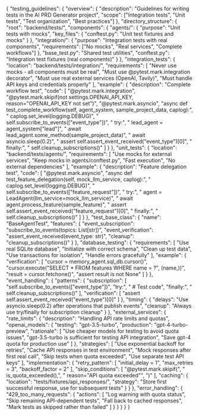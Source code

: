 {
    "testing_guidelines": {
        "overview": {
            "description": "Guidelines for writing tests in the AI PRD Generator project",
            "scope": ["Integration tests", "Unit tests", "Test organization", "Best practices"]
        },
        "directory_structure": {
            "root": "backend/tests/",
            "components": {
                "agents/": {
                    "purpose": "Unit tests with mocks",
                    "key_files": {
                        "conftest.py": "Unit test fixtures and mocks"
                    }
                },
                "integration/": {
                    "purpose": "Integration tests with real components",
                    "requirements": ["No mocks", "Real services", "Complete workflows"]
                },
                "base_test.py": "Shared test utilities",
                "conftest.py": "Integration test fixtures (real components)"
            }
        },
        "integration_tests": {
            "location": "backend/tests/integration/",
            "requirements": [
                "Never use mocks - all components must be real",
                "Must use @pytest.mark.integration decorator",
                "Must use real external services (OpenAI, Tavily)",
                "Must handle API keys and credentials properly"
            ],
            "example": {
                "description": "Complete workflow test",
                "code": [
                    "@pytest.mark.integration",
                    "@pytest.mark.skipif(not settings.OPENAI_API_KEY, reason=\"OPENAI_API_KEY not set\")",
                    "@pytest.mark.asyncio",
                    "async def test_complete_workflow(self, agent_system, sample_project_data, caplog):",
                    "    caplog.set_level(logging.DEBUG)",
                    "    self.subscribe_to_events([\"event_type\"])",
                    "    try:",
                    "        lead_agent = agent_system[\"lead\"]",
                    "        await lead_agent.some_method(sample_project_data)",
                    "        await asyncio.sleep(0.2)",
                    "        assert self.assert_event_received(\"event_type\")[0]",
                    "    finally:",
                    "        self.cleanup_subscriptions()"
                ]
            }
        },
        "unit_tests": {
            "location": "backend/tests/agents/",
            "requirements": [
                "Use mocks for external services",
                "Keep mocks in agents/conftest.py",
                "Fast execution",
                "No external dependencies"
            ],
            "example": {
                "description": "Feature delegation test",
                "code": [
                    "@pytest.mark.asyncio",
                    "async def test_feature_delegation(self, mock_llm_service, caplog):",
                    "    caplog.set_level(logging.DEBUG)",
                    "    self.subscribe_to_events([\"feature_request\"])",
                    "    try:",
                    "        agent = LeadAgent(llm_service=mock_llm_service)",
                    "        await agent.process_feature(sample_feature)",
                    "        assert self.assert_event_received(\"feature_request\")[0]",
                    "    finally:",
                    "        self.cleanup_subscriptions()"
                ]
            }
        },
        "test_base_class": {
            "name": "BaseAgentTest",
            "features": {
                "event_subscription": "subscribe_to_events(topics: List[str])",
                "event_verification": "assert_event_received(event_type: str)",
                "cleanup": "cleanup_subscriptions()"
            }
        },
        "database_testing": {
            "requirements": [
                "Use real SQLite database",
                "Initialize with correct schema",
                "Clean up test data",
                "Use transactions for isolation",
                "Handle errors gracefully"
            ],
            "example": {
                "verification": [
                    "cursor = memory_agent.sql_db.cursor()",
                    "cursor.execute(\"SELECT * FROM features WHERE name = ?\", (name,))",
                    "result = cursor.fetchone()",
                    "assert result is not None"
                ]
            }
        },
        "event_handling": {
            "patterns": {
                "subscription": [
                    "self.subscribe_to_events([\"event_type\"])",
                    "try:",
                    "    # Test code",
                    "finally:",
                    "    self.cleanup_subscriptions()"
                ],
                "verification": [
                    "assert self.assert_event_received(\"event_type\")[0]"
                ]
            },
            "timing": {
                "delays": "Use asyncio.sleep(0.2) after operations that publish events",
                "cleanup": "Always use try/finally for subscription cleanup"
            }
        },
        "external_services": {
            "rate_limits": {
                "description": "Handling API rate limits and quotas",
                "openai_models": {
                    "testing": "gpt-3.5-turbo",
                    "production": "gpt-4-turbo-preview",
                    "rationale": [
                        "Use cheaper models for testing to avoid quota issues",
                        "gpt-3.5-turbo is sufficient for testing API integration",
                        "Save gpt-4 quota for production use"
                    ]
                },
                "strategies": [
                    "Use exponential backoff for retries",
                    "Cache API responses in test environment",
                    "Mock responses after first real call",
                    "Skip tests when quota exceeded",
                    "Use separate test API keys"
                ],
                "implementation": {
                    "retry_pattern": [
                        "initial_delay = 1",
                        "max_retries = 3",
                        "backoff_factor = 2"
                    ],
                    "skip_conditions": [
                        "@pytest.mark.skipif(",
                        "    is_quota_exceeded(),",
                        "    reason=\"API quota exceeded\"",
                        ")"
                    ],
                    "caching": {
                        "location": "tests/fixtures/api_responses/",
                        "strategy": "Store first successful response, use for subsequent tests"
                    }
                }
            },
            "error_handling": {
                "429_too_many_requests": {
                    "actions": [
                        "Log warning with quota status",
                        "Skip remaining API-dependent tests",
                        "Fall back to cached responses",
                        "Mark tests as skipped rather than failed"
                    ]
                }
            }
        }
    }
} 